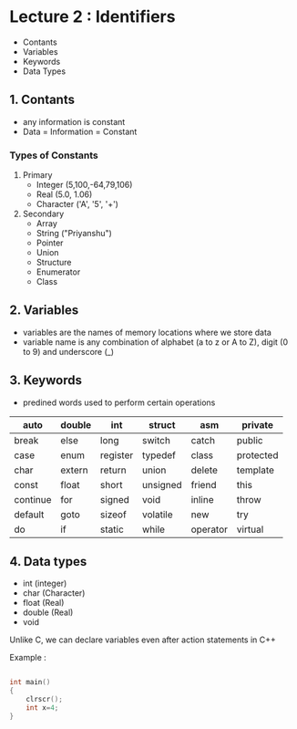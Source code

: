 # Lecture 2 : Identifiers

- Contants
- Variables
- Keywords
- Data Types

## 1. Contants
- any information is constant 
- Data = Information = Constant

### Types of Constants
1. Primary
	- Integer (5,100,-64,79,106)
	- Real (5.0, 1.06)
	- Character ('A', '5', '+')
2. Secondary
	- Array
	- String ("Priyanshu")
	- Pointer
	- Union
	- Structure
	- Enumerator
	- Class 

## 2. Variables
- variables are the names of memory locations where we store data
- variable name is any combination of alphabet (a to z or A to Z), digit (0 to 9) and underscore (_)

## 3. Keywords 
- predined words used to perform certain operations



| auto | double | int | struct | asm | private|
| ---- | ---- | ---- | ---- | ---- | ---- |
|break| else | long| switch| catch| public|
|case| enum | register | typedef| class| protected|
|char|extern|return|union|delete|template|
|const|float|short|unsigned|friend|this|
|continue|for|signed|void|inline|throw|
|default|goto|sizeof|volatile|new|try|
|do|if|static|while|operator|virtual|
	
## 4. Data types
- int (integer)
- char (Character)
- float (Real)
- double (Real)
- void

Unlike C, we can declare variables even after action statements in C++

Example : 

```cpp

int main()
{
    clrscr();
    int x=4;
}

```
